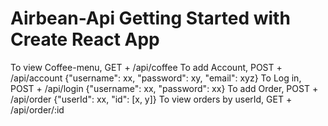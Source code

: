# Airbean-Api Getting Started with Create React App

To view Coffee-menu, GET + /api/coffee
To add Account, POST + /api/account {"username": xx, "password": xy, "email": xyz}
To Log in, POST + /api/login {"username": xx, "password": xx}
To add Order, POST + /api/order {"userId": xx, "id": [x, y]}
To view orders by userId, GET + /api/order/:id
